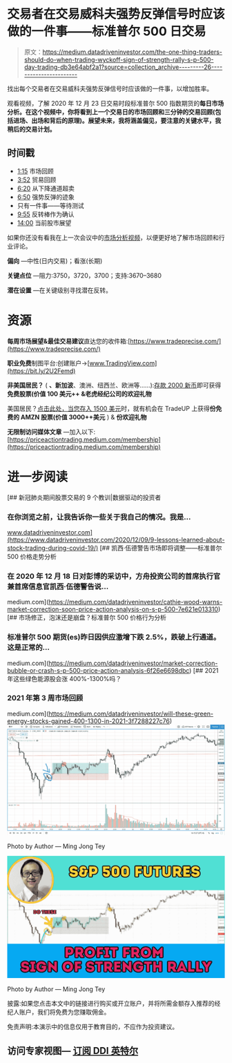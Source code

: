 # 交易者在交易威科夫强势反弹信号时应该做的一件事——标准普尔 500 日交易

> 原文：<https://medium.datadriveninvestor.com/the-one-thing-traders-should-do-when-trading-wyckoff-sign-of-strength-rally-s-p-500-day-trading-db3e64abf2a1?source=collection_archive---------26----------------------->

找出每个交易者在交易威科夫强势反弹信号时应该做的一件事，以增加胜率。

观看视频，了解 2020 年 12 月 23 日交易时段标准普尔 500 指数期货的**每日市场分析。在这个视频中，你将看到上一个交易日的市场回顾和三分钟的交易回顾(包括进场、出场和背后的原理)。展望未来，我将涵盖偏见，要注意的关键水平，我稍后的交易计划。**

## 时间戳

*   [1:15](https://www.youtube.com/watch?v=nTVLx4Y_zkE&t=75s) 市场回顾
*   [3:52](https://www.youtube.com/watch?v=nTVLx4Y_zkE&t=232s) 贸易回顾
*   [6:20](https://www.youtube.com/watch?v=nTVLx4Y_zkE&t=380s) 从下降通道超卖
*   [6:50](https://www.youtube.com/watch?v=nTVLx4Y_zkE&t=410s) 强势反弹的迹象
*   只有一件事——等待测试
*   [9:55](https://www.youtube.com/watch?v=nTVLx4Y_zkE&t=595s) 反转棒作为确认
*   [14:00](https://www.youtube.com/watch?v=nTVLx4Y_zkE&t=840s) 当前股市展望

如果你还没有看我在上一次会议中的[市场分析视频](https://www.youtube.com/watch?v=SlrtcvOd7ro)，以便更好地了解市场回顾和行业评论。

**偏向** —中性(日内交易)；看涨(长期)

**关键点位** —阻力:3750，3720，3700；支持:3670–3680

**潜在设置** —在关键级别寻找潜在反转。

# 资源

**每周市场展望&最佳交易建议**直达您的收件箱:[https://www.tradeprecise.com/](https://www.tradeprecise.com/)

**职业免费**制图平台:创建账户→[www.TradingView.com](https://bit.ly/2U2Femd)

**非美国居民？** ( **、新加波**、澳洲、纽西兰、欧洲等……):[存款 2000 新币](https://ji.hn/sgtiger)即可获得**免费股票(价值 100 美元++ &老虎经纪公司的欢迎礼物**

美国居民？[点击此处，当您存入 1500 美元](https://ji.hn/ustradeup)时，就有机会在 TradeUP 上获得**份免费的 AMZN 股票(价值 3000++美元** ) & **份欢迎礼物**

**无限制访问媒体文章** —加入以下:[https://priceactiontrading.medium.com/membership](https://priceactiontrading.medium.com/membership)

# 进一步阅读

[](https://www.datadriveninvestor.com/2020/12/09/9-lessons-learned-about-stock-trading-during-covid-19/) [## 新冠肺炎期间股票交易的 9 个教训|数据驱动的投资者

### 在你浏览之前，让我告诉你一些关于我自己的情况。我是…

www.datadriveninvestor.com](https://www.datadriveninvestor.com/2020/12/09/9-lessons-learned-about-stock-trading-during-covid-19/) [](https://medium.com/datadriveninvestor/cathie-wood-warns-market-correction-soon-price-action-analysis-on-s-p-500-7e621e013310) [## 凯西·伍德警告市场即将调整——标准普尔 500 价格走势分析

### 在 2020 年 12 月 18 日对彭博的采访中，方舟投资公司的首席执行官兼首席信息官凯西·伍德警告说…

medium.com](https://medium.com/datadriveninvestor/cathie-wood-warns-market-correction-soon-price-action-analysis-on-s-p-500-7e621e013310) [](https://medium.com/datadriveninvestor/market-correction-bubble-or-crash-s-p-500-price-action-analysis-6f26e6698dbc) [## 市场修正，泡沫还是崩盘？标准普尔 500 价格行为分析

### 标准普尔 500 期货(es)昨日因供应激增下跌 2.5%，跌破上行通道。这是正常的…

medium.com](https://medium.com/datadriveninvestor/market-correction-bubble-or-crash-s-p-500-price-action-analysis-6f26e6698dbc) [](https://medium.com/datadriveninvestor/will-these-green-energy-stocks-gained-400-1300-in-2021-3f7288227c76) [## 2021 年这些绿色能源股会涨 400%-1300%吗？

### 2021 年第 3 周市场回顾

medium.com](https://medium.com/datadriveninvestor/will-these-green-energy-stocks-gained-400-1300-in-2021-3f7288227c76) ![](img/8966e7d855e3c5e402c4f680dbe09629.png)

Photo by Author — Ming Jong Tey

![](img/36373a74b546766ff72c34a025924cac.png)

Photo by Author — Ming Jong Tey

披露:如果您点击本文中的链接进行购买或开立账户，并将所需金额存入推荐的经纪人账户，我们将免费为您赚取佣金。

免责声明:本演示中的信息仅用于教育目的，不应作为投资建议。

## 访问专家视图— [订阅 DDI 英特尔](https://datadriveninvestor.com/ddi-intel)